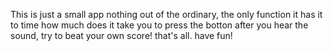 This is just a small app nothing out of the ordinary, the only function it has it to time how much does it take you to press the botton after you hear the sound, try to beat your own score! that's all. have fun!
